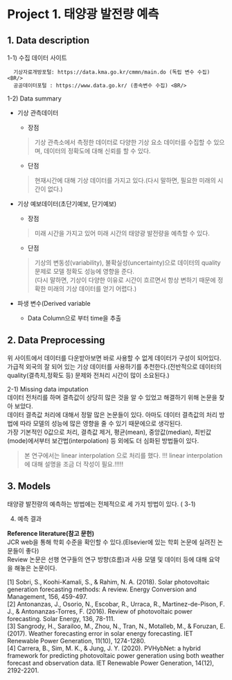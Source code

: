 # Project 1. 태양광 발전량 예측

## 1. Data description 

  1-1) 수집 데이터 사이트 <BR/>
  
      기상자료개방포털: https://data.kma.go.kr/cmmn/main.do (독립 변수 수집) <BR/>
      공공데이터포털 : https://www.data.go.kr/ (종속변수 수집) <BR/>

  1-2) Data summary <BR/>
   + 기상 관측데이터 <BR/>
     + 장점 <BR/>
     > 기상 관측소에서 측정한 데이터로 다양한 기상 요소 데이터를 수집할 수 있으며, 데이터의 정확도에 대해 신뢰를 할 수 있다. <BR/>

     + 단점 <BR/>
     > 현재시간에 대해 기상 데이터를 가지고 있다.(다시 말하면, 필요한 미래의 시간이 없다.) <BR/>
            
   + 기상 예보데이터(초단기예보, 단기예보) <BR/>
     + 장점 <BR/>
     > 미래 시간을 가지고 있어 미래 시간의 태양광 발전량을 예측할 수 있다. <BR/>
     + 단점 <BR/>
     > 기상의 변동성(variability), 불확실성(uncertainty)으로 데이터의 quality 문제로 모델 정확도 성능에 영향을 준다. <BR/>
     > (다시 말하면, 기상이 다양한 이유로 시간이 흐르면서 항상 변하기 때문에 정확한 미래의 기상 데이터를 얻기 어렵다.) <BR/>
   + 파생 변수(Derived variable <BR/>
     + Data Column으로 부터 time을 추출 <BR/>
  
## 2. Data Preprocessing <BR/>
위 사이트에서 데이터를 다운받아보면 바로 사용할 수 없게 데이터가 구성이 되어있다. <BR/>
가급적 외국의 잘 되어 있는 기상 데이터를 사용하기를 추천한다.(전반적으로 데이터의 quality(결측치,정확도 등) 문제와 전처리 시간이 많이 소요된다.) <BR/>

  2-1) Missing data imputation  <BR/>
데이터 전처리를 하며 결측값이 상당히 많은 것을 알 수 있었고 해결하기 위해 논문을 찾아 보았다. <BR/>
데이터 결측값 처리에 대해서 정말 많은 논문들이 있다. 아마도 데이터 결측값의 처리 방법에 따라 모델의 성능에 많은 영향을 줄 수 있기 때문에으로 생각된다. <BR/>
가장 기본적인 0값으로 처리, 결측값 제거, 평균(mean), 중앙값(median), 최빈값(mode)에서부터 보간법(interpolation) 등 외에도 더 심화된 방법들이 있다. <BR/>
> 본 연구에서는 linear interpolation 으로 처리를 했다.
> !!! linear interpolation에 대해 설명을 조금 더 작성이 필요.!!!!!



## 3. Models
태양광 발전량의 예측하는 방법에는 전체적으로 세 가지 방법이 있다. (
3-1) 
 
 
 
 
 
 4. 예측 결과
      

**Reference literature(참고 문헌)** <BR/>
JCR web을 통해 학회 수준을 확인할 수 있다.(Elsevier에 있는 학회 논문에 실려진 논문들이 좋다) <BR/>
Review 논문은 선행 연구들의 연구 방향(흐름)과 사용 모델 및 데이터 등에 대해 요약을 해놓은 논문이다. <BR/>

[1] Sobri, S., Koohi-Kamali, S., & Rahim, N. A. (2018). Solar photovoltaic generation forecasting methods: A review. Energy Conversion and Management, 156, 459-497. <BR/>
[2] Antonanzas, J., Osorio, N., Escobar, R., Urraca, R., Martinez-de-Pison, F. J., & Antonanzas-Torres, F. (2016). Review of photovoltaic power forecasting. Solar Energy, 136, 78-111. <BR/>
[3] Sangrody, H., Sarailoo, M., Zhou, N., Tran, N., Motalleb, M., & Foruzan, E. (2017). Weather forecasting error in solar energy forecasting. IET Renewable Power Generation, 11(10), 1274-1280. <BR/>
[4] Carrera, B., Sim, M. K., & Jung, J. Y. (2020). PVHybNet: a hybrid framework for predicting photovoltaic power generation using both weather forecast and observation data. IET Renewable Power Generation, 14(12), 2192-2201. <BR/>



      
      
      
      
      
      
      
      
      
      
      
